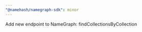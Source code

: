 ```yaml
---
"@namehash/namegraph-sdk": minor
---
```


Add new endpoint to NameGraph: findCollectionsByCollection
